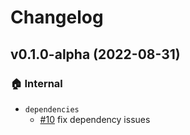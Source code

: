 # Changelog

## v0.1.0-alpha (2022-08-31)

### :house: Internal

- `dependencies`
  - [#10](https://github.com/cabcookie/action-pr-changelog-reminder/issues/10) fix dependency issues
